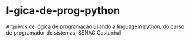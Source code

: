 # l-gica-de-prog-python
Arquivos de lógica de programação usando a linguagem python, do curso de programador de sistemas, SENAC Castanhal
